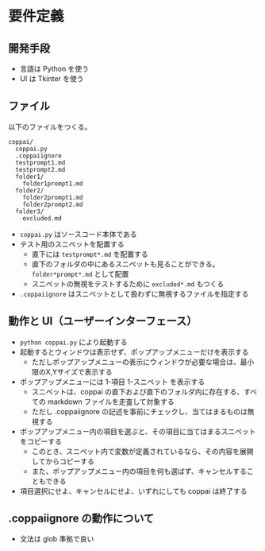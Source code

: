 # 要件定義

## 開発手段
- 言語は Python を使う
- UI は Tkinter を使う

## ファイル
以下のファイルをつくる。

```
coppai/
  coppai.py
  .coppaiignore
  testprompt1.md
  testprompt2.md
  folder1/
    folder1prompt1.md
  folder2/
    folder2prompt1.md
    folder2prompt2.md
  folder3/
    excluded.md
```

- `coppai.py` はソースコード本体である
- テスト用のスニペットを配置する
    - 直下には `testprompt*.md` を配置する
    - 直下のフォルダの中にあるスニペットも見ることができる。`folder*prompt*.md` として配置
    - スニペットの無視をテストするために `excluded*.md` もつくる
- `.coppaiignore` はスニペットとして扱わずに無視するファイルを指定する

## 動作と UI（ユーザーインターフェース）
- `python coppai.py` により起動する
- 起動するとウィンドウは表示せず、ポップアップメニューだけを表示する
    - ただしポップアップメニューの表示にウィンドウが必要な場合は、最小限のX,Yサイズで表示する
- ポップアップメニューには 1-項目 1-スニペット を表示する
    - スニペットは、coppai の直下および直下のフォルダ内に存在する、すべての markdown ファイルを走査して対象する
    - ただし .coppaiignore の記述を事前にチェックし、当てはまるものは無視する
- ポップアップメニュー内の項目を選ぶと、その項目に当てはまるスニペットをコピーする
    - このとき、スニペット内で変数が定義されているなら、その内容を展開してからコピーする
    - また、ポップアップメニュー内の項目を何も選ばず、キャンセルすることもできる
- 項目選択にせよ、キャンセルにせよ、いずれにしても coppai は終了する

## .coppaiignore の動作について
- 文法は glob 準拠で良い
